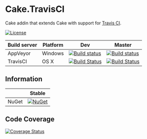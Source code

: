 # Cake.TravisCI

Cake addin that extends Cake with support for [Travis CI](https://travis-ci.org/).

[![License](http://img.shields.io/:license-mit-blue.svg)](https://raw.githubusercontent.com/cake-contrib/Cake.TravisCI/master/LICENSE)

| Build server                | Platform     | Dev    | Master             |
|-----------------------------|--------------|--------------|---------------------------------------------------------------------------------------------------------------------------|
| AppVeyor                    | Windows      |  [![Build status](https://ci.appveyor.com/api/projects/status/bvxpbhtyrhr88bfj/branch/dev?svg=true)](https://ci.appveyor.com/project/cakecontrib/cake-travisci/branch/dev) | [![Build status](https://ci.appveyor.com/api/projects/status/bvxpbhtyrhr88bfj/branch/master?svg=true)](https://ci.appveyor.com/project/cakecontrib/cake-travisci/branch/master) |
| TravisCI                    | OS X | [![Build Status](https://api.travis-ci.org/cakecontrib/Cake.TravisCI.svg?branch=dev)](https://travis-ci.org/cake-contrib/Cake.TravisCI) | [![Build Status](https://api.travis-ci.org/cake-contrib/Cake.TravisCI.svg?branch=master)](https://travis-ci.org/cake-contrib/Cake.TravisCI) |

## Information

| | Stable |
|---|---|
|NuGet|[![NuGet](https://img.shields.io/nuget/v/Cake.TravisCI.svg)](https://www.nuget.org/packages/Cake.TravisCI)

## Code Coverage

[![Coverage Status](https://coveralls.io/repos/github/cake-contrib/Cake.TravisCI/badge.svg?branch=dev)](https://coveralls.io/github/cake-contrib/Cake.TravisCI?branch=dev)
